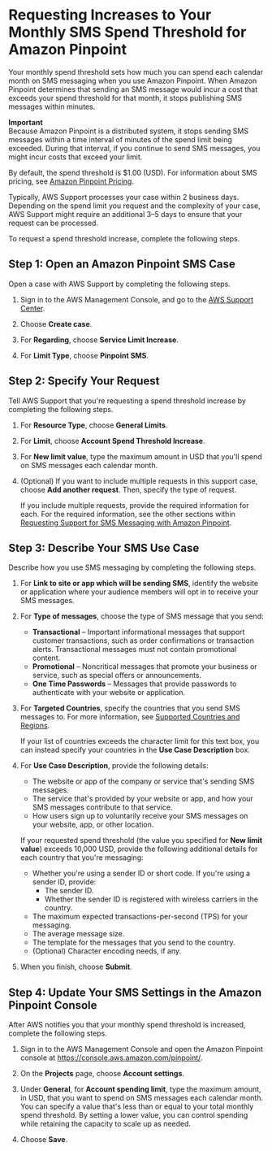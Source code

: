 # Requesting Increases to Your Monthly SMS Spend Threshold for Amazon Pinpoint<a name="channels-sms-awssupport-spend-threshold"></a>

Your monthly spend threshold sets how much you can spend each calendar month on SMS messaging when you use Amazon Pinpoint\. When Amazon Pinpoint determines that sending an SMS message would incur a cost that exceeds your spend threshold for that month, it stops publishing SMS messages within minutes\.

**Important**  
Because Amazon Pinpoint is a distributed system, it stops sending SMS messages within a time interval of minutes of the spend limit being exceeded\. During that interval, if you continue to send SMS messages, you might incur costs that exceed your limit\.

By default, the spend threshold is $1\.00 \(USD\)\. For information about SMS pricing, see [Amazon Pinpoint Pricing](aws.amazon.com/pinpoint/pricing/)\.

Typically, AWS Support processes your case within 2 business days\. Depending on the spend limit you request and the complexity of your case, AWS Support might require an additional 3–5 days to ensure that your request can be processed\.

To request a spend threshold increase, complete the following steps\.

## Step 1: Open an Amazon Pinpoint SMS Case<a name="channels-sms-awssupport-spend-threshold-open"></a>

Open a case with AWS Support by completing the following steps\.

1. Sign in to the AWS Management Console, and go to the [AWS Support Center](https://console.aws.amazon.com/support/home#/)\.

1. Choose **Create case**\.

1. For **Regarding**, choose **Service Limit Increase**\.

1. For **Limit Type**, choose **Pinpoint SMS**\.

## Step 2: Specify Your Request<a name="channels-sms-awssupport-spend-threshold-request"></a>

Tell AWS Support that you're requesting a spend threshold increase by completing the following steps\.

1. For **Resource Type**, choose **General Limits**\.

1. For **Limit**, choose **Account Spend Threshold Increase**\.

1. For **New limit value**, type the maximum amount in USD that you'll spend on SMS messages each calendar month\.

1. \(Optional\) If you want to include multiple requests in this support case, choose **Add another request**\. Then, specify the type of request\.

   If you include multiple requests, provide the required information for each\. For the required information, see the other sections within [Requesting Support for SMS Messaging with Amazon Pinpoint](channels-sms-awssupport.md)\.

## Step 3: Describe Your SMS Use Case<a name="channels-sms-awssupport-spend-threshold-usecase"></a>

Describe how you use SMS messaging by completing the following steps\.

1. For **Link to site or app which will be sending SMS**, identify the website or application where your audience members will opt in to receive your SMS messages\.

1. For **Type of messages**, choose the type of SMS message that you send:
   + **Transactional** – Important informational messages that support customer transactions, such as order confirmations or transaction alerts\. Transactional messages must not contain promotional content\.
   + **Promotional** – Noncritical messages that promote your business or service, such as special offers or announcements\.
   + **One Time Passwords** – Messages that provide passwords to authenticate with your website or application\.

1. For **Targeted Countries**, specify the countries that you send SMS messages to\. For more information, see [Supported Countries and Regions](channels-sms-countries.md)\.

   If your list of countries exceeds the character limit for this text box, you can instead specify your countries in the **Use Case Description** box\.

1. For **Use Case Description**, provide the following details:
   + The website or app of the company or service that's sending SMS messages\.
   + The service that's provided by your website or app, and how your SMS messages contribute to that service\.
   + How users sign up to voluntarily receive your SMS messages on your website, app, or other location\.

   If your requested spend threshold \(the value you specified for **New limit value**\) exceeds 10,000 USD, provide the following additional details for each country that you're messaging:
   + Whether you're using a sender ID or short code\. If you're using a sender ID, provide:
     + The sender ID\.
     + Whether the sender ID is registered with wireless carriers in the country\.
   + The maximum expected transactions\-per\-second \(TPS\) for your messaging\.
   + The average message size\.
   + The template for the messages that you send to the country\.
   + \(Optional\) Character encoding needs, if any\.

1. When you finish, choose **Submit**\. 

## Step 4: Update Your SMS Settings in the Amazon Pinpoint Console<a name="channels-sms-awssupport-spend-threshold-settings"></a>

After AWS notifies you that your monthly spend threshold is increased, complete the following steps\.

1. Sign in to the AWS Management Console and open the Amazon Pinpoint console at [https://console\.aws\.amazon\.com/pinpoint/](https://console.aws.amazon.com/pinpoint/)\.

1. On the **Projects** page, choose **Account settings**\.

1. Under **General**, for **Account spending limit**, type the maximum amount, in USD, that you want to spend on SMS messages each calendar month\. You can specify a value that's less than or equal to your total monthly spend threshold\. By setting a lower value, you can control spending while retaining the capacity to scale up as needed\.

1. Choose **Save**\.